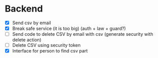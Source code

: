 # Backend
- [x] Send csv by email
- [x] Break safe service (it is too big) (auth + law + guard?)
- [ ] Send code to delete CSV by email with csv (generate security with delete action)
- [ ] Delete CSV using security token
- [x] Interface for person to find csv part
